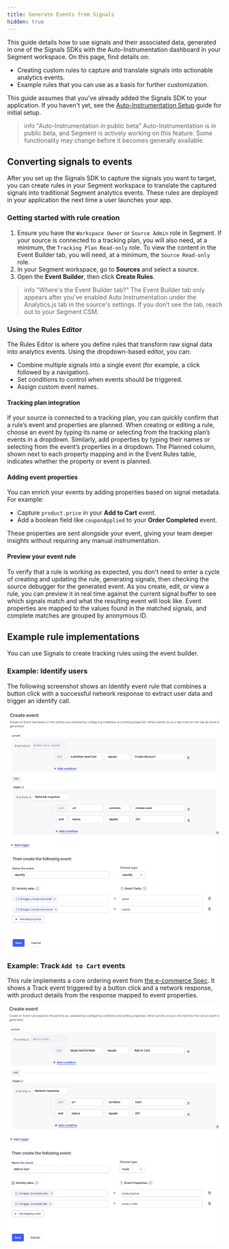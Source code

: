 ```yaml
---
title: Generate Events from Signals
hidden: true
---
```


This guide details how to use signals and their associated data, generated in one of the Signals SDKs with the Auto-Instrumentation dashboard in your Segment workspace. On this page, find details on:

- Creating custom rules to capture and translate signals into actionable analytics events.
- Example rules that you can use as a basis for further customization.

This guide assumes that you've already added the Signals SDK to your application. If you haven't yet, see the [Auto-Instrumentation Setup](/docs/connections/auto-instrumentation/) guide for initial setup.

> info "Auto-Instrumentation in public beta"
> Auto-Instrumentation is in public beta, and Segment is actively working on this feature. Some functionality may change before it becomes generally available.                  

## Converting signals to events

After you set up the Signals SDK to capture the signals you want to target, you can create rules in your Segment workspace to translate the captured signals into traditional Segment analytics events. These rules are deployed in your application the next time a user launches your app.

### Getting started with rule creation

1. Ensure you have the `Workspace Owner` or `Source Admin` role in Segment. If your source is connected to a tracking plan, you will also need, at a minimum, the `Tracking Plan Read-only` role. To view the content in the Event Builder tab, you will need, at a minimum, the `Source Read-only` role.
2. In your Segment workspace, go to **Sources** and select a source.
3. Open the **Event Builder**, then click **Create Rules**.

> info "Where's the Event Builder tab?"
> The Event Builder tab only appears after you've enabled Auto Instrumentation under the Analytics.js tab in the source's settings. If you don’t see the tab, reach out to your Segment CSM.

### Using the Rules Editor

The Rules Editor is where you define rules that transform raw signal data into analytics events. Using the dropdown-based editor, you can:

- Combine multiple signals into a single event (for example, a click followed by a navigation).
- Set conditions to control when events should be triggered.
- Assign custom event names.

#### Tracking plan integration

If your source is connected to a tracking plan, you can quickly confirm that a rule’s event and properties are planned. When creating or editing a rule, choose an event by typing its name or selecting from the tracking plan’s events in a dropdown. Similarly, add properties by typing their names or selecting from the event’s properties in a dropdown. The Planned column, shown next to each property mapping and in the Event Rules table, indicates whether the property or event is planned.

#### Adding event properties

You can enrich your events by adding properties based on signal metadata. For example:

- Capture `product.price` in your **Add to Cart** event.
- Add a boolean field like `couponApplied` to your **Order Completed** event.

These properties are sent alongside your event, giving your team deeper insights without requiring any manual instrumentation.

#### Preview your event rule

To verify that a rule is working as expected, you don't need to enter a cycle of creating and updating the rule, generating signals, then checking the source debugger for the generated event. As you create, edit, or view a rule, you can preview it in real time against the current signal buffer to see which signals match and what the resulting event will look like. Event properties are mapped to the values found in the matched signals, and complete matches are grouped by anonymous ID.


<!-- PW, 6 August 2025: Commenting this section out for now

The Rules Editor also lets you test your rules with recent signals to verify that they produce the data you need before you deploy. 

The following example tracks all Screen events:

```javascript
function screenCall(currentSignal) {
  if (currentSignal.type == SignalType.Navigation && currentSignal.data.action == NavigationAction.Entering) {
    analytics.screen(currentSignal.data.screen, null, null)
  }
}

function processSignal(signal) {
	screenCall(signal)
}
```

-->

<!-- PW, 6 August 2025: Also commenting the Signal definitions page out on PM request
## Signal definitions

Signals come in various types, each associated with specific data that you can use to create analytics events. This section contains code samples that detail each signal type. Because Segment has standardized these definitions across both the Signals-Swift and Signals-Kotlin libraries, they're useful when you create rules in your Segment workspace.

### Base signal

The Base Signal serves as the foundation for all other signal types. It's defined by the `RawSignal<T>` interface, where `T` represents the data type associated with the signal.

This interface ensures that every signal inherits essential properties:

```java
interface RawSignal<T> {
    var anonymousId: String    // 
    var type: SignalType       // Specifies the signal category.
    var timestamp: String      // The exact time when the signal was generated.
    var index: Int             // An integer representing the signal's position.
    var data: T                // The specific data of type `T` associated with the signal.
}
```

### Signal Types

The Signal Type `enum` defines the different types of signals the SDK can collect:

```java
enum SignalType {
    Interaction,      // User interactions like clicks or touches.
    Navigation,       // Navigation events.
    Network,          // Network requests and responses.
    LocalData,        // Data loaded from local or other external sources.
    Instrumentation,  // Events generated from Segment Track/Screen/... events.
    UserDefined       // Custom events defined by the user.
}
```

### Interaction signals

The SDK collects Interaction signals when you enable one of the `UIAutoSignal` options, like `useSwiftUIAutoSignal: true`. These signals primarily track user interactions with UI components:

```java
class InteractionData {
    var component: String // The type of UI component interacted with, like "Button" or "Image".
    var title: String?    // Optional title of the component, if applicable.
    var data: Object?     // Additional data related to the interaction, if any.
}

class InteractionSignal extends RawSignal<InteractionData> {
    type = SignalType.UIInteraction // Sets the signal type to UI Interaction.
}
```

### Navigation signals

The SDK collects Navigation signals when you enable one of the `UIAutoSignal` options, like `useSwiftUIAutoSignal: true`. These signals are generated when a user interacts with navigation components in your application's UI, giving you insight into how users move through and interact with your application:

```java
enum NavigationAction {
    Forward,    // Navigation to the next item or page
    Backward,   // Navigation to the previous item or page
    Modal,      // Opening a modal window
    Entering,   // Entering a new screen 
    Leaving,    // Leaving a screen 
    Page,       // Navigation involving a full page
    Popup       // Interaction with a popup
}

class NavigationData {
    var action: NavigationAction // The type of navigation action performed.
    var screen: String           // The screen or component name involved in the navigation.
}

class NavigationSignal extends RawSignal<NavigationData> {
    type = SignalType.Navigation // Sets the signal type to Navigation.
}
```

### Network signals

The SDK collects Network signals when you enable the `useNetworkAutoSignal` option in your Signals Configuration, like `useNetworkAutoSignal: true`. These signals are generated when your application makes network requests:

```java
enum NetworkAction {
    Request,  // A network request is made.
    Response  // A response is received.
}

class NetworkData {
    var action: NetworkAction // The type of network action, either Request or Response.
    var url: String           // The URL involved in the network action.
    var statusCode: Int?      // The HTTP status code of the response, if applicable.
    var data: Object?         // Additional data associated with the network action.
}

class NetworkSignal extends RawSignal<NetworkData> {
    type = SignalType.Network // Sets the signal type to Network.
}
```

### Local Data signals

The SDK collects Local Data Signals when data gets loaded from local soures, like SQLite databases or local caches. These signals help track how your application manages local data:

```java
enum LocalDataAction {
    Loaded,    // Data was loaded from a local source.
    Updated,   // Existing data was updated.
    Saved,     // New data was saved locally.
    Deleted,   // Data was deleted from a local source.
    Undefined  // Any other unspecified local data action.
}

class LocalData {
    var action: LocalDataAction // The type of action performed on the local data.
    var identifier: String      // A unique identifier for the data, like "Loaded User Info".
    var data: Object?           // Additional details or data associated with the action.
}

class LocalDataSignal extends RawSignal<LocalData> {
    type = SignalType.LocalData // Sets the signal type to LocalData.
}
```

### Instrumentation signals

The SDK collects Instrumentation Signals when [traditional Segment analytics events](/docs/connections/spec/) are invoked:

```java
enum EventType {
    Track,    // 
    Screen,   // 
    Identify, // 
    Group,    // 
    Alias,    // 
    Unknown   // Any other unspecified event type.
}

class InstrumentationData {
    type: EventType      // The type of Segment event.
    rawEvent: Object?    // Additional details of the event.
}

class InstrumentationSignal extends RawSignal<InstrumentationData> {
    type = SignalType.Instrumentation // Sets the signal type to Instrumentation.
}
```

### User-defined signals

You can also define your own signals. Use the following example as an implementation guideline:

```java
interface MyCustomData {
    var event: String  // A custom event description or identifier.
}

class MyCustomSignal extends RawSignal<MyCustomData> {
    type = SignalType.UserDefined // Sets the signal type to User Defined.
}
```



-->
## Example rule implementations

You can use Signals to create tracking rules using the event builder. 

### Example: Identify users

The following screenshot shows an Identify event rule that combines a button click with a successful network response to extract user data and trigger an identify call.

![Identify event rule combining UI and network triggers](images/signals_identify_event.png)



<!-- PW: more commenting out>

Building off of the screen tracking example, you could create a rule that identifies users:

```javascript
function detectIdentify(currentSignal) {
    var loginType;
    
    // Check if the signal is related to network activity on a login URL
    if (currentSignal.type == SignalType.Network && currentSignal.data.url.includes("login")) {
        loginType = "login";
    }
    
    // If a login type was detected, identify the user
    if (loginType) {
        var traits = new Object();
        traits.loggedIn = true; // Set user status to logged in
        let loginData = currentSignal.data.data.content; // Extract login data from the signal
        traits.userName = loginData.userName; // Capture the user's name

        if (loginType === "login") {
            var userId = loginData.userId; // Get userID from login data
            analytics.identify(userId, traits); // Identify the user with the Identify call
        } 
    }
}

//...other functions

function processSignal(signal) {
	//...other functions
	detectIdentify(signal); // Process the Identify call based on incoming signals
}
```
-->

### Example: Track `Add to Cart` events

This rule implements a core ordering event from [the e-commerce Spec](/docs/connections/spec/ecommerce/v2/#core-ordering-overview). It shows a Track event triggered by a button click and a network response, with product details from the response mapped to event properties.

![Track event rule for Add to Cart using button click and network response](images/signals_track_event.png)

<!-- PW: even more commenting out

```javascript
function trackAddToCart(currentSignal) {
    // Check if the signal is an interaction with the "Add To Cart" button
    if (currentSignal.type == SignalType.Interaction && currentSignal.data.title == "Add To Cart") {
        var properties = new Object(); // Initialize an object to store event properties
        
        // Find the network response signal for additional data
        let network = signals.find(currentSignal, SignalType.Network, (signal) => {
            return signal.data.action === NetworkAction.Response;
        });

        if (network) {
            // Extract and assign product details from the network response
            properties.price = network.data.data.content.price; // Product price
            properties.currency = network.data.data.content.currency ?? "USD"; // Currency, defaulting to USD if undefined
            properties.productId = network.data.data.content.id; // Product ID
            properties.productName = network.data.data.content.title; // Product name
        }
        
        // Track the "Add To Cart" event with the defined properties
        analytics.track(currentSignal.data.title, properties);
    }
}

//...other functions

function ProcessSignals(signal) {
    //...other functions
    trackAddToCart(signal); // Process the "Add To Cart" tracking based on incoming signals
}
```
-->
